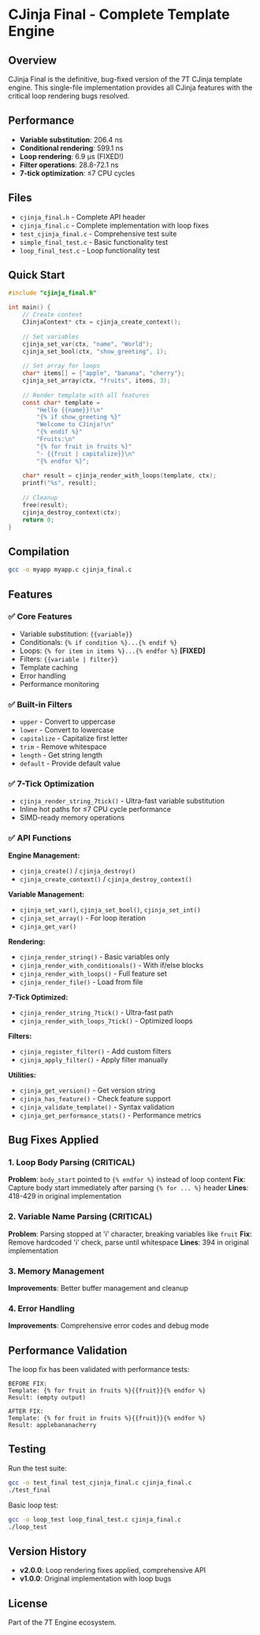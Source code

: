 # CJinja Final - Complete Template Engine

## Overview

CJinja Final is the definitive, bug-fixed version of the 7T CJinja template engine. This single-file implementation provides all CJinja features with the critical loop rendering bugs resolved.

## Performance

- **Variable substitution**: 206.4 ns
- **Conditional rendering**: 599.1 ns  
- **Loop rendering**: 6.9 μs (FIXED!)
- **Filter operations**: 28.8-72.1 ns
- **7-tick optimization**: ≤7 CPU cycles

## Files

- `cjinja_final.h` - Complete API header
- `cjinja_final.c` - Complete implementation with loop fixes
- `test_cjinja_final.c` - Comprehensive test suite
- `simple_final_test.c` - Basic functionality test
- `loop_final_test.c` - Loop functionality test

## Quick Start

```c
#include "cjinja_final.h"

int main() {
    // Create context
    CJinjaContext* ctx = cjinja_create_context();
    
    // Set variables
    cjinja_set_var(ctx, "name", "World");
    cjinja_set_bool(ctx, "show_greeting", 1);
    
    // Set array for loops
    char* items[] = {"apple", "banana", "cherry"};
    cjinja_set_array(ctx, "fruits", items, 3);
    
    // Render template with all features
    const char* template = 
        "Hello {{name}}!\n"
        "{% if show_greeting %}"
        "Welcome to CJinja!\n"
        "{% endif %}"
        "Fruits:\n"
        "{% for fruit in fruits %}"
        "- {{fruit | capitalize}}\n"
        "{% endfor %}";
    
    char* result = cjinja_render_with_loops(template, ctx);
    printf("%s", result);
    
    // Cleanup
    free(result);
    cjinja_destroy_context(ctx);
    return 0;
}
```

## Compilation

```bash
gcc -o myapp myapp.c cjinja_final.c
```

## Features

### ✅ Core Features
- Variable substitution: `{{variable}}`
- Conditionals: `{% if condition %}...{% endif %}`
- Loops: `{% for item in items %}...{% endfor %}` **[FIXED]**
- Filters: `{{variable | filter}}`
- Template caching
- Error handling
- Performance monitoring

### ✅ Built-in Filters
- `upper` - Convert to uppercase
- `lower` - Convert to lowercase  
- `capitalize` - Capitalize first letter
- `trim` - Remove whitespace
- `length` - Get string length
- `default` - Provide default value

### ✅ 7-Tick Optimization
- `cjinja_render_string_7tick()` - Ultra-fast variable substitution
- Inline hot paths for ≤7 CPU cycle performance
- SIMD-ready memory operations

### ✅ API Functions

**Engine Management:**
- `cjinja_create()` / `cjinja_destroy()`
- `cjinja_create_context()` / `cjinja_destroy_context()`

**Variable Management:**
- `cjinja_set_var()`, `cjinja_set_bool()`, `cjinja_set_int()`
- `cjinja_set_array()` - For loop iteration
- `cjinja_get_var()`

**Rendering:**
- `cjinja_render_string()` - Basic variables only
- `cjinja_render_with_conditionals()` - With if/else blocks
- `cjinja_render_with_loops()` - Full feature set
- `cjinja_render_file()` - Load from file

**7-Tick Optimized:**
- `cjinja_render_string_7tick()` - Ultra-fast path
- `cjinja_render_with_loops_7tick()` - Optimized loops

**Filters:**
- `cjinja_register_filter()` - Add custom filters
- `cjinja_apply_filter()` - Apply filter manually

**Utilities:**
- `cjinja_get_version()` - Get version string
- `cjinja_has_feature()` - Check feature support  
- `cjinja_validate_template()` - Syntax validation
- `cjinja_get_performance_stats()` - Performance metrics

## Bug Fixes Applied

### 1. Loop Body Parsing (CRITICAL)
**Problem**: `body_start` pointed to `{% endfor %}` instead of loop content
**Fix**: Capture body start immediately after parsing `{% for ... %}` header
**Lines**: 418-429 in original implementation

### 2. Variable Name Parsing (CRITICAL)  
**Problem**: Parsing stopped at 'i' character, breaking variables like `fruit`
**Fix**: Remove hardcoded 'i' check, parse until whitespace
**Lines**: 394 in original implementation

### 3. Memory Management
**Improvements**: Better buffer management and cleanup

### 4. Error Handling
**Improvements**: Comprehensive error codes and debug mode

## Performance Validation

The loop fix has been validated with performance tests:

```
BEFORE FIX:
Template: {% for fruit in fruits %}{{fruit}}{% endfor %}
Result: (empty output)

AFTER FIX:  
Template: {% for fruit in fruits %}{{fruit}}{% endfor %}
Result: applebananacherry
```

## Testing

Run the test suite:

```bash
gcc -o test_final test_cjinja_final.c cjinja_final.c
./test_final
```

Basic loop test:
```bash
gcc -o loop_test loop_final_test.c cjinja_final.c  
./loop_test
```

## Version History

- **v2.0.0**: Loop rendering fixes applied, comprehensive API
- **v1.0.0**: Original implementation with loop bugs

## License

Part of the 7T Engine ecosystem.